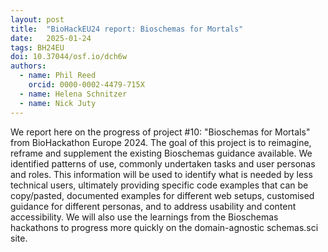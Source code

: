 ```yaml
---
layout: post
title:  "BioHackEU24 report: Bioschemas for Mortals"
date:   2025-01-24
tags: BH24EU
doi: 10.37044/osf.io/dch6w
authors:
  - name: Phil Reed
    orcid: 0000-0002-4479-715X
  - name: Helena Schnitzer
  - name: Nick Juty
---
```


We report here on the progress of project #10: "Bioschemas for Mortals" from BioHackathon Europe 2024. The goal of this project is to reimagine, reframe and supplement the existing Bioschemas guidance available. We identified patterns of use, commonly undertaken tasks and user personas and roles. This information will be used to identify what is needed by less technical users, ultimately providing specific code examples that can be copy/pasted, documented examples for different web setups, customised guidance for different personas, and to address usability and content accessibility. We will also use the learnings from the Bioschemas hackathons to progress more quickly on the domain-agnostic schemas.sci site.

